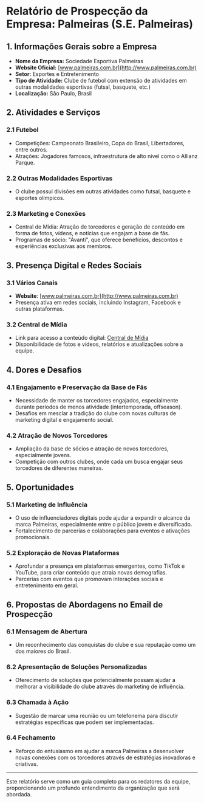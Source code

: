 # Relatório de Prospecção da Empresa: Palmeiras (S.E. Palmeiras)

## 1. Informações Gerais sobre a Empresa
- **Nome da Empresa:** Sociedade Esportiva Palmeiras
- **Website Oficial:** [www.palmeiras.com.br](http://www.palmeiras.com.br)
- **Setor:** Esportes e Entretenimento
- **Tipo de Atividade:** Clube de futebol com extensão de atividades em outras modalidades esportivas (futsal, basquete, etc.)
- **Localização:** São Paulo, Brasil

## 2. Atividades e Serviços
### 2.1 Futebol
- Competições: Campeonato Brasileiro, Copa do Brasil, Libertadores, entre outros.
- Atrações: Jogadores famosos, infraestrutura de alto nível como o Allianz Parque.

### 2.2 Outras Modalidades Esportivas
- O clube possui divisões em outras atividades como futsal, basquete e esportes olímpicos.
  
### 2.3 Marketing e Conexões
- Central de Mídia: Atração de torcedores e geração de conteúdo em forma de fotos, vídeos, e notícias que engajam a base de fãs.
- Programas de sócio: "Avanti", que oferece benefícios, descontos e experiências exclusivas aos membros.

## 3. Presença Digital e Redes Sociais
### 3.1 Vários Canais
- **Website**: [www.palmeiras.com.br](http://www.palmeiras.com.br)
- Presença ativa em redes sociais, incluindo Instagram, Facebook e outras plataformas.

### 3.2 Central de Mídia
- Link para acesso a conteúdo digital: [Central de Mídia](http://www.palmeiras.com.br/central-de-midia/)
- Disponibilidade de fotos e vídeos, relatórios e atualizações sobre a equipe.

## 4. Dores e Desafios
### 4.1 Engajamento e Preservação da Base de Fãs
- Necessidade de manter os torcedores engajados, especialmente durante períodos de menos atividade (intertemporada, offseason).
- Desafios em mesclar a tradição do clube com novas culturas de marketing digital e engajamento social.

### 4.2 Atração de Novos Torcedores
- Ampliação da base de sócios e atração de novos torcedores, especialmente jovens.
- Competição com outros clubes, onde cada um busca engajar seus torcedores de diferentes maneiras.

## 5. Oportunidades
### 5.1 Marketing de Influência
- O uso de influenciadores digitais pode ajudar a expandir o alcance da marca Palmeiras, especialmente entre o público jovem e diversificado.
- Fortalecimento de parcerias e colaborações para eventos e ativações promocionais.

### 5.2 Exploração de Novas Plataformas
- Aprofundar a presença em plataformas emergentes, como TikTok e YouTube, para criar conteúdo que atraia novas demografias.
- Parcerias com eventos que promovam interações sociais e entretenimento em geral.

## 6. Propostas de Abordagens no Email de Prospecção
### 6.1 Mensagem de Abertura
- Um reconhecimento das conquistas do clube e sua reputação como um dos maiores do Brasil.

### 6.2 Apresentação de Soluções Personalizadas
- Oferecimento de soluções que potencialmente possam ajudar a melhorar a visibilidade do clube através do marketing de influência.
  
### 6.3 Chamada à Ação
- Sugestão de marcar uma reunião ou um telefonema para discutir estratégias específicas que podem ser implementadas.

### 6.4 Fechamento
- Reforço do entusiasmo em ajudar a marca Palmeiras a desenvolver novas conexões com os torcedores através de estratégias inovadoras e criativas.

---

Este relatório serve como um guia completo para os redatores da equipe, proporcionando um profundo entendimento da organização que será abordada.
